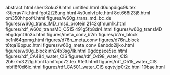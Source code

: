 abstract.html
sherr3oku28.html
untitled.html
d0unpdigc9k.tex
r3tjerav7ik.html
fgot2t28ung.html
4s0unlvfpfc.html
8ct668i23j8.html
om350hhpof4.html
figures/w60g_trans_md_bc_de
figures/w60g_trans_MD_rmsd_protein
2142qfmum1k.html
figures/rdf_w60d_transMD_O515
491g5fp8dr4.html
figures/w60g_transMD
ebgdqmt6n3o.html
figures/meta_conv_b2m
figures/b2m_block
bc1nl64qomg.html
figures/d76n_meta_conv
figures/d76n_block
t6tqa19ppuc.html
figures/w60g_meta_conv
8anbdo2ijko.html
figures/w60g_block
nh24b3sg7lk.html
0gdcpsce5so.html
figures/rdf_CA484_water_CIS
figures/rdf_O498_water_CIS
2b6r7m322lg.html
tamlfcpc72.tex
9fe3.html
figures/rdf_O515_water_CIS
mbfl8f0d6ic.html
figures/rdf_CA501_water_CIS
eqvtvjp0r2c.html
10bae.html